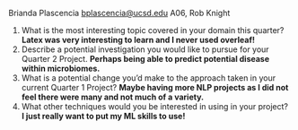Brianda Plascencia bplascencia@ucsd.edu
A06, Rob Knight
1. What is the most interesting topic covered in your domain this quarter?
**Latex was very interesting to learn and I never used overleaf!**
2. Describe a potential investigation you would like to pursue for your Quarter 2 Project.
**Perhaps being able to predict potential disease within microbiomes.** 
3. What is a potential change you’d make to the approach taken in your current Quarter 1 Project?
**Maybe having more NLP projects as I did not feel there were many and not much of a variety.**
4. What other techniques would you be interested in using in your project?
**I just really want to put my ML skills to use!**
